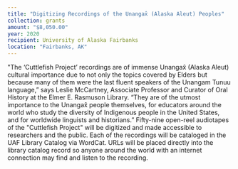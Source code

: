 ```yaml
---
title: "Digitizing Recordings of the Unangax̂ (Alaska Aleut) Peoples"
collection: grants
amount: "$8,050.00"
year: 2020
recipient: University of Alaska Fairbanks
location: "Fairbanks, AK"
---
```


"The ‘Cuttlefish Project’ recordings are of immense Unangax̂ (Alaska Aleut) cultural
importance due to not only the topics covered by Elders but because many of them were the
last fluent speakers of the Unangam Tunuu language,” says Leslie McCartney, Associate
Professor and Curator of Oral History at the Elmer E. Rasmuson Library. “They are of the
utmost importance to the Unangax̂ people themselves, for educators around the world who
study the diversity of Indigenous people in the United States, and for worldwide linguists and
historians.”
Fifty-nine open-reel audiotapes of the "Cuttlefish Project" will be digitized and made accessible to
researchers and the public. Each of the recordings will be cataloged in the UAF Library
Catalog via WordCat. URLs will be placed directly into the library catalog record so anyone around the world with an internet connection may find and listen to the recording.
